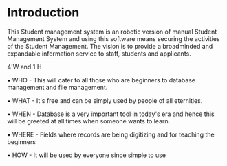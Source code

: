 # Introduction
This Student management system is an robotic version of manual Student Management System and using this software means securing the activities of the Student Management. The vision is to provide a broadminded and expandable information service to staff, students and applicants.

4'W and 1'H

•	WHO - This will cater to all those who are beginners to database management and file management.

•	WHAT - It's free and can be simply used by people of all eternities.

•	WHEN - Database is a very important tool in today's era and hence this will be greeted at all times when someone wants to learn.

•	WHERE - Fields where records are being digitizing and for teaching the beginners

•	HOW - It will be used by everyone since simple to use


